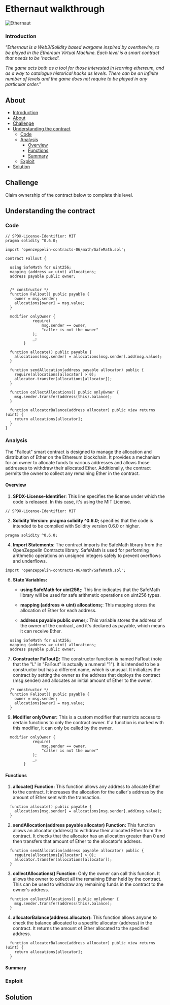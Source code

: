 # Ethernaut walkthrough
![Ethernaut](https://github.com/0xVinum/Ethernaut-walkthrough/assets/138346100/27dd7a7c-76a5-4052-b670-370035445a59)
### Introduction
_"Ethernaut is a Web3/Solidity based wargame inspired by overthewire, to be played in the Ethereum Virtual Machine. Each level is a smart contract that needs to be 'hacked'._

_The game acts both as a tool for those interested in learning ethereum, and as a way to catalogue historical hacks as levels. There can be an infinite number of levels and the game does not require to be played in any particular order."_
## About
- [Introduction](#introduction)
- [About](#about)
- [Challenge](#challenge)
- [Understanding the contract](#understanding-the-contract)
  - [Code](#code)
  - [Analysis](#analysis)
    - [Overview](#overview)
    - [Functions](#functions)
    - [Summary](#summary)
  - [Exploit](#exploit)
- [Solution](#solution)

## Challenge
Claim ownership of the contract below to complete this level.
## Understanding the contract
### Code
```
// SPDX-License-Identifier: MIT
pragma solidity ^0.6.0;

import 'openzeppelin-contracts-06/math/SafeMath.sol';

contract Fallout {
  
  using SafeMath for uint256;
  mapping (address => uint) allocations;
  address payable public owner;


  /* constructor */
  function Fal1out() public payable {
    owner = msg.sender;
    allocations[owner] = msg.value;
  }

  modifier onlyOwner {
	        require(
	            msg.sender == owner,
	            "caller is not the owner"
	        );
	        _;
	    }

  function allocate() public payable {
    allocations[msg.sender] = allocations[msg.sender].add(msg.value);
  }

  function sendAllocation(address payable allocator) public {
    require(allocations[allocator] > 0);
    allocator.transfer(allocations[allocator]);
  }

  function collectAllocations() public onlyOwner {
    msg.sender.transfer(address(this).balance);
  }

  function allocatorBalance(address allocator) public view returns (uint) {
    return allocations[allocator];
  }
}
```
### Analysis
The "Fallout" smart contract is designed to manage the allocation and distribution of Ether on the Ethereum blockchain. It provides a mechanism for an owner to allocate funds to various addresses and allows those addresses to withdraw their allocated Ether. Additionally, the contract permits the owner to collect any remaining Ether in the contract.

#### Overview
1. **SPDX-License-Identifier**: This line specifies the license under which the code is released. In this case, it's using the MIT License.
```
// SPDX-License-Identifier: MIT
```

2. **Solidity Version: pragma solidity ^0.6.0;** specifies that the code is intended to be compiled with Solidity version 0.6.0 or higher.
```
pragma solidity ^0.6.0;

```
4. **Import Statements**: The contract imports the SafeMath library from the OpenZeppelin Contracts library. SafeMath is used for performing arithmetic operations on unsigned integers safely to prevent overflows and underflows.
```
import 'openzeppelin-contracts-06/math/SafeMath.sol';

```

6. **State Variables:**

   - **using SafeMath for uint256;:** This line indicates that the SafeMath library will be used for safe arithmetic operations on uint256 types.

   - **mapping (address => uint) allocations;**: This mapping stores the allocation of Ether for each address.

   - **address payable public owner;**: This variable stores the address of the owner of the contract, and it's declared as payable, which means it can receive Ether.
  
```
  using SafeMath for uint256;
  mapping (address => uint) allocations;
  address payable public owner;
```

7. **Constructor Fal1out():** The constructor function is named Fal1out (note that the "L" in "Fal1out" is actually a numeral "1"). It is intended to be a constructor but has a different name, which is unusual. It initializes the contract by setting the owner as the address that deploys the contract (msg.sender) and allocates an initial amount of Ether to the owner.
```
  /* constructor */
  function Fal1out() public payable {
    owner = msg.sender;
    allocations[owner] = msg.value;
  }
```
9. **Modifier onlyOwner:** This is a custom modifier that restricts access to certain functions to only the contract owner. If a function is marked with this modifier, it can only be called by the owner.
```
  modifier onlyOwner {
	        require(
	            msg.sender == owner,
	            "caller is not the owner"
	        );
	        _;
	    }
```
   
#### Functions
1. **allocate() Function:** This function allows any address to allocate Ether to the contract. It increases the allocation for the caller's address by the amount of Ether sent with the transaction.
```
  function allocate() public payable {
    allocations[msg.sender] = allocations[msg.sender].add(msg.value);
  }
```

2. **sendAllocation(address payable allocator) Function:** This function allows an allocator (address) to withdraw their allocated Ether from the contract. It checks that the allocator has an allocation greater than 0 and then transfers that amount of Ether to the allocator's address.
```
  function sendAllocation(address payable allocator) public {
    require(allocations[allocator] > 0);
    allocator.transfer(allocations[allocator]);
  }
```
3. **collectAllocations() Function:** Only the owner can call this function. It allows the owner to collect all the remaining Ether held by the contract. This can be used to withdraw any remaining funds in the contract to the owner's address.
```
  function collectAllocations() public onlyOwner {
    msg.sender.transfer(address(this).balance);
  }
```

4. **allocatorBalance(address allocator):** This function allows anyone to check the balance allocated to a specific allocator (address) in the contract. It returns the amount of Ether allocated to the specified address.

```
  function allocatorBalance(address allocator) public view returns (uint) {
    return allocations[allocator];
  }
```
#### Summary
### Exploit


## Solution
